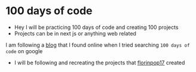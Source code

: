# 100 days of code

- Hey I will be practicing 100 days of code and creating 100 projects 
- Projects can be in next js or anything web related

I am following a [blog](https://www.florin-pop.com/blog/100-days-100-projects/) that I found online when I tried searching `100 days of code` on google 
- I will be following and recreating the projects that [florinpop17](https://github.com/florinpop17/100Days100Projects) created
